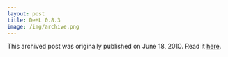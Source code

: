 ```yaml
---
layout: post
title: DeHL 0.8.3
image: /img/archive.png
---
```

This archived post was originally published on June 18, 2010. Read it [here](/alex.ciobanu.org/indexf5a4.html).
